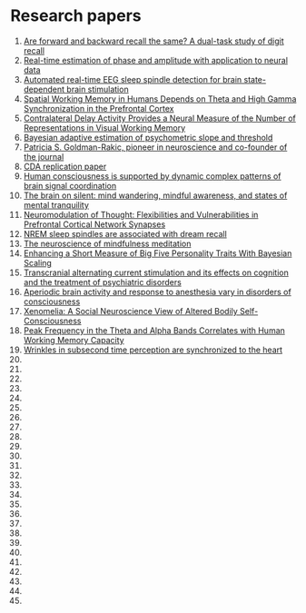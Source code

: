 # Research papers


1. [Are forward and backward recall the same? A dual-task study of digit recall](https://link.springer.com/article/10.3758/s13421-012-0277-2)
2. [Real-time estimation of phase and amplitude with application to neural data](https://www.nature.com/articles/s41598-021-97560-5)
3. [Automated real-time EEG sleep spindle detection for brain state-dependent brain stimulation](https://www.biorxiv.org/content/10.1101/2022.06.05.494865v1.full)
4. [Spatial Working Memory in Humans Depends on Theta and High Gamma Synchronization in the Prefrontal Cortex](https://www.sciencedirect.com/science/article/pii/S096098221630358X#undfig1)
5. [Contralateral Delay Activity Provides a Neural Measure of the Number of Representations in Visual Working Memory](https://journals.physiology.org/doi/full/10.1152/jn.00978.2009)
6. [Bayesian adaptive estimation of psychometric slope and threshold](https://www.sciencedirect.com/science/article/pii/S0042698998002855)
7. [Patricia S. Goldman-Rakic, pioneer in neuroscience and co-founder of the journal](https://academic.oup.com/cercor/article/33/13/8089/7152341)
8. [CDA replication paper](https://onlinelibrary.wiley.com/doi/full/10.1111/psyp.14180)
9. [Human consciousness is supported by dynamic complex patterns of brain signal coordination](https://www.science.org/doi/10.1126/sciadv.aat7603)
10. [The brain on silent: mind wandering, mindful awareness, and states of mental tranquility](https://www.ncbi.nlm.nih.gov/pmc/articles/PMC5866730/)
11. [Neuromodulation of Thought: Flexibilities and Vulnerabilities in Prefrontal Cortical Network Synapses](https://www.ncbi.nlm.nih.gov/pmc/articles/PMC3488343/)
12. [NREM sleep spindles are associated with dream recall](https://akjournals.com/view/journals/2053/1/1/article-p27.xml)
13. [The neuroscience of mindfulness meditation](https://www.nature.com/articles/nrn3916)
14. [Enhancing a Short Measure of Big Five Personality Traits With Bayesian Scaling](https://journals.sagepub.com/doi/10.1177/0013164414525040)
15. [Transcranial alternating current stimulation and its effects on cognition and the treatment of psychiatric disorders](https://journals.sagepub.com/doi/10.1177/20406223221140390)
16. [Aperiodic brain activity and response to anesthesia vary in disorders of consciousness](https://www.sciencedirect.com/science/article/pii/S1053811923003051?via%3Dihub)
17. [Xenomelia: A Social Neuroscience View of Altered Bodily Self-Consciousness](https://www.frontiersin.org/articles/10.3389/fpsyg.2013.00204/full)
18. [Peak Frequency in the Theta and Alpha Bands Correlates with Human Working Memory Capacity](https://www.ncbi.nlm.nih.gov/pmc/articles/PMC3009479/)
19. [Wrinkles in subsecond time perception are synchronized to the heart](https://onlinelibrary.wiley.com/doi/10.1111/psyp.14270)
20. []()
21. []()
22. []()
23. []()
24. []()
25. []()
26. []()
27. []()
28. []()
29. []()
30. []()
31. []()
32. []()
33. []()
34. []()
35. []()
36. []()
37. []()
38. []()
39. []()
40. []()
41. []()
42. []()
43. []()
44. []()
45. []()
